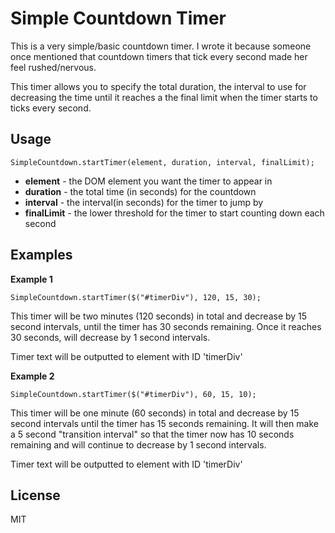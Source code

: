 Simple Countdown Timer
=======================

This is a very simple/basic countdown timer. I wrote it because someone once mentioned that countdown timers that tick every second made her feel rushed/nervous.

This timer allows you to specify the total duration, the interval to use for decreasing the time until it reaches a the final limit when the timer starts to ticks every second.

Usage
-----
```
SimpleCountdown.startTimer(element, duration, interval, finalLimit);
```

* **element** - the DOM element you want the timer to appear in
* **duration** - the total time (in seconds) for the countdown
* **interval** - the interval(in seconds) for the timer to jump by
* **finalLimit** - the lower threshold for the timer to start counting down each second

Examples
--------

**Example 1**

```
SimpleCountdown.startTimer($("#timerDiv"), 120, 15, 30);
```

This timer will be two minutes (120 seconds) in total and decrease by 15 second intervals, until the timer has 30 seconds remaining. Once it reaches 30 seconds, will decrease by 1 second intervals.

Timer text will be outputted to element with ID 'timerDiv'

**Example 2**

```
SimpleCountdown.startTimer($("#timerDiv"), 60, 15, 10);
```

This timer will be one minute (60 seconds) in total and decrease by 15 second intervals until the timer has 15 seconds remaining. It will then make a 5 second "transition interval" so that the timer now has 10 seconds remaining and will continue to decrease by 1 second intervals.

Timer text will be outputted to element with ID 'timerDiv'

License
-------
MIT